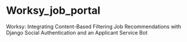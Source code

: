 # Worksy_job_portal
Worksy: Integrating Content-Based Filtering Job Recommendations with Django Social Authentication and an Applicant Service Bot 
